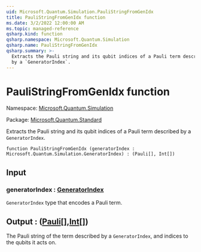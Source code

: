 ```yaml
---
uid: Microsoft.Quantum.Simulation.PauliStringFromGenIdx
title: PauliStringFromGenIdx function
ms.date: 3/2/2022 12:00:00 AM
ms.topic: managed-reference
qsharp.kind: function
qsharp.namespace: Microsoft.Quantum.Simulation
qsharp.name: PauliStringFromGenIdx
qsharp.summary: >-
  Extracts the Pauli string and its qubit indices of a Pauli term described
  by a `GeneratorIndex`.
---
```


# PauliStringFromGenIdx function

Namespace: [Microsoft.Quantum.Simulation](xref:Microsoft.Quantum.Simulation)

Package: [Microsoft.Quantum.Standard](https://nuget.org/packages/Microsoft.Quantum.Standard)


Extracts the Pauli string and its qubit indices of a Pauli term describedby a `GeneratorIndex`.

```qsharp
function PauliStringFromGenIdx (generatorIndex : Microsoft.Quantum.Simulation.GeneratorIndex) : (Pauli[], Int[])
```


## Input

### generatorIndex : [GeneratorIndex](xref:Microsoft.Quantum.Simulation.GeneratorIndex)

`GeneratorIndex` type that encodes a Pauli term.



## Output : ([Pauli](xref:microsoft.quantum.qsharp.valueliterals#pauli-literals)[],[Int](xref:microsoft.quantum.qsharp.valueliterals#int-literals)[])

The Pauli string of the term described by a `GeneratorIndex`, andindices to the qubits it acts on.